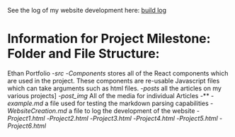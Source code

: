 See the log of my website development here: <a href="posts\WebsiteCreation.md">build log</a>

# Information for Project Milestone: Folder and File Structure:
Ethan Portfolio 
    -*src*
        -*Components* stores all of the React components which are used in the project. These components are re-usable Javascript files which can take arguments such as html files. 
    -*posts* all the articles on my various projects]
        -*post_img* All of the media for individual Articles
            -**
        -*example.md* a file used for testing the markdown parsing capabilities
        -*WebsiteCreation.md* a file to log the development of the website
        -*Project1.html*
        -*Project2.html*
        -*Project3.html*
        -*Project4.html*
        -*Project5.html*
        -*Project6.html*